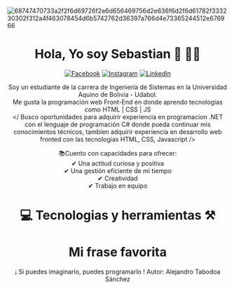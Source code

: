 ![68747470733a2f2f6d69726f2e6d656469756d2e636f6d2f6d61782f333230302f312a4f463078454d6b5742762d36397a766d4e73365244512e676966](https://user-images.githubusercontent.com/88981225/208567456-16aa3473-df7a-4ed1-8d03-b07f5fc755ab.gif)

<h1 align="center"> Hola, Yo soy Sebastian 👋 👨‍💻 </h1>

<div align="center">
  
  [![Facebook](https://img.shields.io/badge/Facebook-%231877F2.svg?logo=Facebook&logoColor=white)](https://www.facebook.com/profile.php?id=100005727317608) 
  [![Instagram](https://img.shields.io/badge/Instagram-%23E4405F.svg?logo=Instagram&logoColor=white)](https://www.instagram.com/sebastian_172_duran_/) 
  [![LinkedIn](https://img.shields.io/badge/LinkedIn-%230077B5.svg?logo=linkedin&logoColor=white)](https://www.linkedin.com/in/sebastiandurancaballero/) 
  
<div/>
  

Soy un estudiante de la carrera de Ingeniería de Sistemas en la Universidad Aquino de Bolivia - Udabol.</br>
Me gusta la programación web Front-End en donde aprendo tecnologias como HTML | CSS | JS</br>
</ Busco oportunidades para adquirir experiencia en programacion .NET con el lenguaje de programación C# donde pueda continuar mis conocimientos técnicos, tambien adquirir experiencia en desarrollo web fronted con las tecnologias HTML, CSS, Javascript />

📚Cuento con capacidades para ofrecer: </br>
✔ Una actitud curiosa y positiva </br>
✔ Una gestión eficiente de mi tiempo </br>
✔ Creatividad </br>
✔ Trabajo en equipo </br>

 <h1>💻 Tecnologias y herramientas ⚒️</h1>
 

<div align="center">
  
  <h1>Mi frase favorita</h1>
  ¡ Si puedes imaginarlo, puedes programarlo !
  Autor: Alejandro Tabodoa Sánchez
  
<div/>

